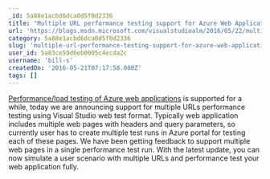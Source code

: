 ```yaml
---
_id: 5a88e1acbd6dca0d5f0d2336
title: "Multiple URL performance testing support for Azure Web Applications"
url: 'https://blogs.msdn.microsoft.com/visualstudioalm/2016/05/22/multiple-url-performance-testing-support-for-azure-web-applications/'
category: 5a88e1acbd6dca0d5f0d2336
slug: 'multiple-url-performance-testing-support-for-azure-web-applications'
user_id: 5a83ce59d6eb0005c4ecda2c
username: 'bill-s'
createdOn: '2016-05-21T07:17:58.000Z'
tags: []
---
```


<a href="https://blogs.msdn.microsoft.com/visualstudioalm/2015/09/15/announcing-public-preview-for-performanceload-testing-of-azure-webapp/">Performance/load testing of Azure web applications</a> is supported for a while, today we are announcing support for multiple URLs performance testing using Visual Studio web test format. Typically web application includes multiple web pages with headers and query parameters, so currently user has to create multiple test runs in Azure portal for testing each of these pages. We have been getting feedback to support multiple web pages in a single performance test run. With the latest update, you can now simulate a user scenario with multiple URLs and performance test your web application fully.
